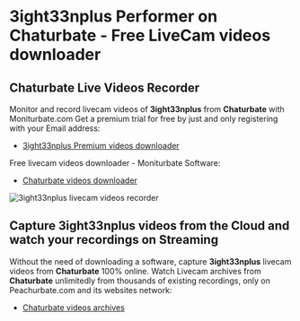 # 3ight33nplus Performer on Chaturbate - Free LiveCam videos downloader

## Chaturbate Live Videos Recorder

Monitor and record livecam videos of **3ight33nplus** from **Chaturbate** with Moniturbate.com
Get a premium trial for free by just and only registering with your Email address:
* [3ight33nplus Premium videos downloader](https://moniturbate.com/request-demo-licence-key.html)

Free livecam videos downloader - Moniturbate Software:
* [Chaturbate videos downloader](https://moniturbate.com/moniturbate-download-software.html)

![3ight33nplus livecam videos recorder](https://peachurnet.com/templates/moniturbate-software.png)


## Capture 3ight33nplus videos from the Cloud and watch your recordings on Streaming

Without the need of downloading a software, capture **3ight33nplus** livecam videos from **Chaturbate** 100% online.
Watch Livecam archives from **Chaturbate** unlimitedly from thousands of existing recordings, only on Peachurbate.com and its websites network:
* [Chaturbate videos archives](https://peachurnet.com/)